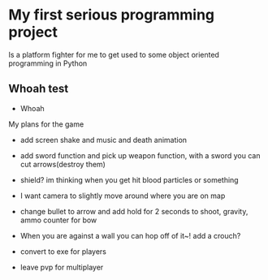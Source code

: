 # My first serious programming project

Is a platform fighter for me to get used to some object oriented programming in Python

## Whoah test
  - Whoah

My plans for the game
  - add screen shake and music and death animation

  - add sword function and pick up weapon function, with a sword you can cut arrows(destroy them)

  - shield? im thinking when you get hit blood particles or something

  - I want camera to slightly move around where you are on map

  - change bullet to arrow and add hold for 2 seconds to shoot, gravity, ammo counter for bow

  - When you are against a wall you can hop off of it~! add a crouch?

  - convert to exe for players

  - leave pvp for multiplayer